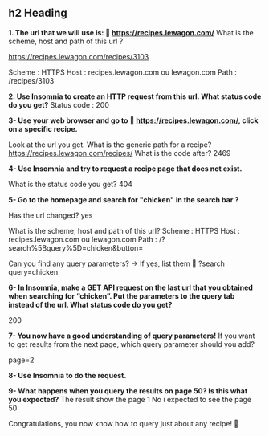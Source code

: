 ## h2 Heading
**1. The url that we will use is: 🔗 https://recipes.lewagon.com/**
What is the scheme, host and path of this url ?

https://recipes.lewagon.com/recipes/3103

Scheme : HTTPS
Host : recipes.lewagon.com ou lewagon.com
Path : /recipes/3103


**2. Use Insomnia to create an HTTP request from this url. What status code do you get?**
Status code : 200


**3- Use your web browser and go to 🔗 https://recipes.lewagon.com/, click on a specific recipe.**

Look at the url you get. 
What is the generic path for a recipe? https://recipes.lewagon.com/recipes/
What is the code after? 2469


**4- Use Insomnia and try to request a recipe page that does not exist.**

What is the status code you get? 404


**5- Go to the homepage and search for "chicken" in the search bar ?**

Has the url changed? yes

What is the scheme, host and path of this url? 
Scheme : HTTPS
Host : recipes.lewagon.com ou lewagon.com
Path : /?search%5Bquery%5D=chicken&button=

Can you find any query parameters? → If yes, list them 📝
?search
query=chicken



**6- In Insomnia, make a GET API request on the last url that you obtained when searching for “chicken”. Put the parameters to the query tab instead of the url. What status code do you get?**

200

**7- You now have a good understanding of query parameters!**
If you want to get results from the next page, which query parameter should you add?

page=2

**8- Use Insomnia to do the request.**


**9- What happens when you query the results on page 50? Is this what you expected?**
The result show the page 1
No i expected to see the page 50


Congratulations, you now know how to query just about any recipe! 🚀
 
